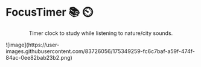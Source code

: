 # FocusTimer 📚 ⏲️

<p style="text-align: center">Timer clock to study while listening to nature/city sounds.</p>
![image](https://user-images.githubusercontent.com/83726056/175349259-fc6c7baf-a59f-474f-84ac-0ee82bab23b2.png)
